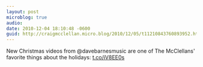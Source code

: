 ```yaml
---
layout: post
microblog: true
audio: 
date: 2010-12-04 18:10:48 -0600
guid: http://craigmcclellan.micro.blog/2010/12/05/t11210843760893952.html
---
```

New Christmas videos from @davebarnesmusic are one of The McClellans' favorite things about the holidays: [t.co/iV8EE0s](http://t.co/iV8EE0s)
